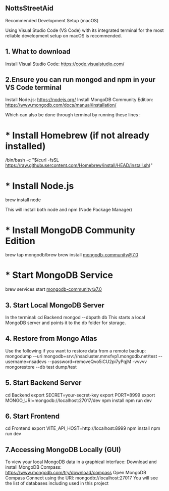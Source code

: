 ## NottsStreetAid

Recommended Development Setup (macOS)

Using Visual Studio Code (VS Code) with its integrated terminal for the most reliable development setup on macOS is recommended.
## 1. What to download
Install Visual Studio Code: https://code.visualstudio.com/
## 2.Ensure you can run mongod and npm in your VS Code terminal
Install Node.js: https://nodejs.org/
Install MongoDB Community Edition: https://www.mongodb.com/docs/manual/installation/

Which can also be done through terminal by running these lines :
# * Install Homebrew (if not already installed)
/bin/bash -c "$(curl -fsSL 
https://raw.githubusercontent.com/Homebrew/install/HEAD/install.sh)"
# * Install Node.js
brew install node

This will install both node and npm (Node Package Manager)
# * Install MongoDB Community Edition
brew tap mongodb/brew
brew install mongodb-community@7.0
# * Start MongoDB Service
brew services start mongodb-community@7.0

## 3. Start Local MongoDB Server
In the terminal:
cd Backend
mongod --dbpath db
This starts a local MongoDB server and points it to the db folder for storage.
## 4. Restore from Mongo Atlas
Use the following if you want to restore data from a remote backup:
mongodump --uri mongodb+srv://nsacluster.mmxfvp1.mongodb.net/test --username=nsadevs --password=removeQvo5iCU2pi7yPqjM -vvvvv
mongorestore --db test dump/test
## 5. Start Backend Server
cd Backend
export SECRET=your-secret-key
export PORT=8999
export MONGO_URI=mongodb://localhost:27017/dev
npm install
npm run dev
## 6. Start Frontend
cd Frontend
export VITE_API_HOST=http://localhost:8999
npm install
npm run dev

## 7.Accessing MongoDB Locally (GUI)

To view your local MongoDB data in a graphical interface:
Download and install MongoDB Compass: https://www.mongodb.com/try/download/compass
Open MongoDB Compass
Connect using the URI:
mongodb://localhost:27017
You will see the list of databases including used in this project
